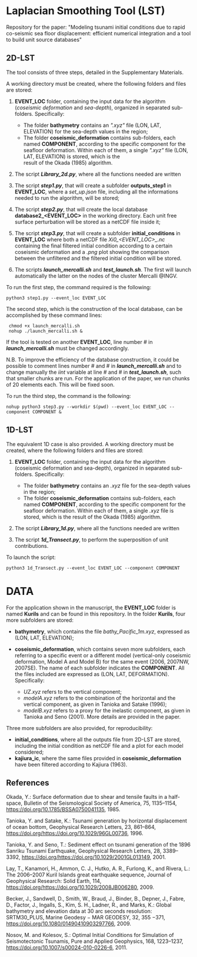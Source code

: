 # Laplacian Smoothing Tool (LST)

Repository for the paper: "Modeling tsunami initial conditions due to rapid co-seismic sea floor displacement: efficient numerical integration and a tool to build unit source databases"

## 2D-LST

The tool consists of three steps, detailed in the Supplementary Materials.

A working directory must be created, where the following folders and files are stored:

1. **EVENT_LOC** folder, containing the input data for the algorithm (*coseismic deformation* and *sea-depth*), organized in separated sub-folders. Specifically:
   * The folder **bathymetry** contains an *".xyz"* file (LON, LAT, ELEVATION) for the sea-depth values in the region;
   * The folder **coseismic_deformation** contains sub-folders, each named **COMPONENT**, according to the specific component for the seafloor deformation. Within each of them, a single *".xyz"* file (LON, LAT, ELEVATION) is stored, which is the   
     result of the Okada (1985) algorithm.
     
2. The script ***Library_2d.py***, where all the functions needed are written

3. The script ***step1.py***, that will create a subfolder **outputs_step1** in **EVENT_LOC**, where a *set_up.json* file, including all the informations needed to run the algorithm, will be stored; 

4. The script ***step2.py***, that will create the local database **database2_<EVENT_LOC>** in the working directory. Each unit free surface perturbation will be stored as a netCDF file inside it;

5. The script ***step3.py***, that will create a subfolder **initial_conditions** in **EVENT_LOC** where both a netCDF file *Xi0_<EVENT_LOC>_<COMPONENT>.nc* containing the final filtered initial condition according to a certain coseismic deformation and a *.png* plot showing the comparison between the unfiltered and the filtered initial condition will be stored.

6. The scripts ***launch_mercalli.sh*** and ***test_launch.sh***. The first will launch automatically the latter on the nodes of the cluster Mercalli @INGV.
   
    
To run the first step, the command required is the following:

```
python3 step1.py --event_loc EVENT_LOC
```

The second step, which is the construction of the local database, can be accomplished by these command lines:

```
 chmod +x launch_mercalli.sh  
 nohup ./launch_mercalli.sh &
```

If the tool is tested on another **EVENT_LOC**, line number # in ***launch_mercalli.sh*** must be changed accordingly.

N.B. To improve the efficiency of the database construction, it could be possible to comment lines number # and # in ***launch_mercalli.sh*** and to change manually the *iint* variable at line # and # in ***test_launch.sh***, such that smaller chunks are run. For the application of the paper, we run chunks of 20 elements each. This will be fixed soon. 

To run the third step, the command is the following:

```
nohup python3 step3.py --workdir $(pwd) --event_loc EVENT_LOC --component COMPONENT &
```

## 1D-LST

The equivalent 1D case is also provided. 
A working directory must be created, where the following folders and files are stored:

1. **EVENT_LOC** folder, containing the input data for the algorithm (coseismic deformation and sea-depth), organized in separated sub-folders. Specifically:
   
   * The folder **bathymetry** contains an *.xyz* file for the sea-depth values in the region;
   * The folder **coseismic_deformation** contains sub-folders, each named **COMPONENT**, according to the specific component for the seafloor deformation. Within each of them, a single *.xyz* file is stored, which is the result of the Okada (1985) algorithm.
     
2. The script ***Library_1d.py***, where all the functions needed are written

3. The script ***1d_Transect.py***, to perform the superposition of unit contributions.

To launch the script:

```
python3 1d_Transect.py --event_loc EVENT_LOC --component COMPONENT
```

# DATA

For the application shown in the manuscript, the **EVENT_LOC** folder is named **Kurils** and can be found in this repository.
In the folder **Kurils**, four more subfolders are stored:

* **bathymetry**, which contains the file *bathy_Pacific_1m.xyz*, expressed as (LON, LAT, ELEVATION);
  
* **coseismic_deformation**, which contains seven more subfolders, each referring to a specific event or a different model (vertical-only coseismic deformation, Model A and Model B) for the same event (2006, 2007NW, 2007SE). The name of each subfolder indicates the **COMPONENT**. All the files included are expressed as (LON, LAT, DEFORMATION). Specifically:
  
  * *UZ.xyz* refers to the vertical component;
  * *modelA.xyz* refers to the combination of the horizontal and the vertical component, as given in Tanioka and Satake (1996);
  * *modelB.xyz* refers to a proxy for the inelastic component, as given in Tanioka and Seno (2001).
More details are provided in the paper.

Three more subfolders are also provided, for reproducibility:

* **initial_conditions**, where all the outputs file from 2D-LST are stored, including the initial condition as netCDF file and a plot for each model considered;
* **kajiura_ic**, where the same files provided in **coseismic_deformation** have been filtered according to Kajiura (1963).

## References

Okada, Y.: Surface deformation due to shear and tensile faults in a half-space, Bulletin of the Seismological Society of America, 75, 1135–1154, https://doi.org/10.1785/BSSA0750041135, 1985.

Tanioka, Y. and Satake, K.: Tsunami generation by horizontal displacement of ocean bottom, Geophysical Research Letters, 23, 861–864, https://doi.org/https://doi.org/10.1029/96GL00736, 1996.

Tanioka, Y. and Seno, T.: Sediment effect on tsunami generation of the 1896 Sanriku Tsunami Earthquake, Geophysical Research Letters, 28, 3389–3392, https://doi.org/https://doi.org/10.1029/2001GL013149, 2001.

Lay, T., Kanamori, H., Ammon, C. J., Hutko, A. R., Furlong, K., and Rivera, L.: The 2006–2007 Kuril Islands great earthquake sequence, Journal of Geophysical Research: Solid Earth, 114, https://doi.org/https://doi.org/10.1029/2008JB006280, 2009.

Becker, J., Sandwell, D., Smith, W., Braud, J., Binder, B., Depner, J., Fabre, D., Factor, J., Ingalls, S., Kim, S. H., Ladner, R., and Marks, K.: Global bathymetry and elevation data at 30 arc seconds resolution: SRTM30_PLUS, Marine Geodesy − MAR GEODESY, 32, 355 −371, https://doi.org/10.1080/01490410903297766, 2009.

Nosov, M. and Kolesov, S.: Optimal Initial Conditions for Simulation of Seismotectonic Tsunamis, Pure and Applied Geophysics, 168, 1223–1237, https://doi.org/10.1007/s00024-010-0226-6, 2011.




